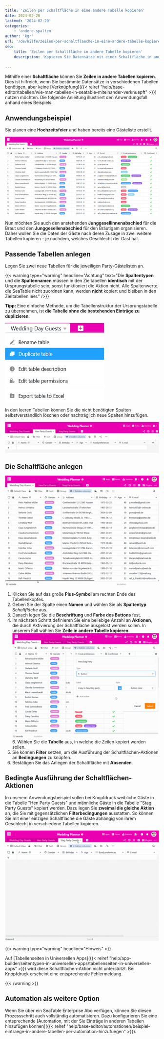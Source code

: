```yaml
---
title: 'Zeilen per Schaltfläche in eine andere Tabelle kopieren'
date: 2024-02-20
lastmod: '2024-02-20'
categories:
    - 'andere-spalten'
author: 'kgr'
url: '/de/hilfe/zeilen-per-schaltflaeche-in-eine-andere-tabelle-kopieren'
seo:
    title: 'Zeilen per Schaltfläche in andere Tabelle kopieren'
    description: 'Kopieren Sie Datensätze mit einer Schaltfläche in andere Tabellen: So einfach geht’s in SeaTable – mit Filtern, Bedingungen und Automationen.'

---
```


Mithilfe einer **Schaltfläche** können Sie **Zeilen in andere Tabellen kopieren**. Dies ist hilfreich, wenn Sie bestimmte Datensätze in verschiedenen Tabellen benötigen, aber keine [Verknüpfung]({{< relref "help/base-editor/tabellen/wie-man-tabellen-in-seatable-miteinander-verknuepft" >}}) nutzen möchten. Die folgende Anleitung illustriert den Anwendungsfall anhand eines Beispiels.

## Anwendungsbeispiel

Sie planen eine **Hochzeitsfeier** und haben bereits eine Gästeliste erstellt.

![Beispiel Gästeliste](images/Beispiel-Gaesteliste.png)

Nun möchten Sie auch den anstehenden **Junggesellinnenabschied** für die Braut und den **Junggesellenabschied** für den Bräutigam organisieren. Daher wollen Sie die Daten der Gäste nach deren Zusage in zwei weitere Tabellen kopieren – je nachdem, welches Geschlecht der Gast hat.

## Passende Tabellen anlegen

Legen Sie zwei neue Tabellen für die jeweiligen Party-Gästelisten an.

{{< warning  type="warning" headline="Achtung"  text="Die **Spaltentypen** und die **Spaltennamen** müssen in den Zieltabellen **identisch** mit der Ursprungstabelle sein, sonst funktioniert die Aktion nicht. Alle Spaltenwerte, die SeaTable nicht zuordnen kann, werden **nicht** kopiert und bleiben in den Zieltabellen leer." />}}

**Tipp:** Eine einfache Methode, um die Tabellenstruktur der Ursprungstabelle zu übernehmen, ist **die Tabelle ohne die bestehenden Einträge zu duplizieren**.

![Tabellenstruktur duplizieren](images/Tabellenstruktur-duplizieren.png)

In den leeren Tabellen können Sie die nicht benötigten Spalten selbstverständlich löschen oder nachträglich neue Spalten hinzufügen.

![Leere duplizierte Tabellen](images/Leere-duplizierte-Tabellen.png)

## Die Schaltfläche anlegen

![Schaltfläche anlegen](images/Schaltflaeche-anlegen.gif)

1. Klicken Sie auf das große **Plus-Symbol** am rechten Ende des Tabellenkopfes.
2. Geben Sie der Spalte einen **Namen** und wählen Sie als **Spaltentyp** _Schaltfläche_ aus.
3. Danach legen Sie die **Beschriftung** und **Farbe des Buttons** fest.
4. Im nächsten Schritt definieren Sie eine beliebige Anzahl an **Aktionen**, die durch Aktivierung der Schaltfläche ausgelöst werden sollen. In unserem Fall wählen Sie **Zeile in andere Tabelle kopieren**.
   ![Schaltflächen-Aktion Zeile in andere Tabelle kopieren](images/Schaltflaechen-Aktion-Zeile-in-andere-Tabelle-kopieren.gif)6. Wählen Sie die **Tabelle** aus, in welche die Zeilen kopiert werden sollen.
5. Sie können **Filter** setzen, um die Ausführung der Schaltflächen-Aktionen an **Bedingungen** zu knüpfen.
6. Bestätigen Sie das Anlegen der Schaltfläche mit **Absenden**.

## Bedingte Ausführung der Schaltflächen-Aktionen

In unserem Anwendungsbeispiel sollen bei Knopfdruck weibliche Gäste in die Tabelle "Hen Party Guests" und männliche Gäste in die Tabelle "Stag Party Guests" kopiert werden. Dazu legen Sie **zweimal die gleiche Aktion** an, die Sie mit gegensätzlichen **Filterbedingungen** ausstatten. So können Sie mit einer einzigen Schaltfläche die Gäste abhängig von ihrem Geschlecht in verschiedene Tabellen kopieren.

![Per Schaltfläche kopierte Zeilen](images/Per-Schaltflaeche-kopierte-Zeilen.gif)

{{< warning  type="warning" headline="Hinweis" >}}

Auf [Tabellenseiten in Universellen Apps]({{< relref "help/app-builder/seitentypen-in-universellen-apps/tabellenseiten-in-universellen-apps" >}}) wird diese Schaltflächen-Aktion nicht unterstützt. Bei Knopfdruck erscheint eine entsprechende Fehlermeldung.

{{< /warning >}}

## Automation als weitere Option

Wenn Sie über ein SeaTable Enterprise Abo verfügen, können Sie diesen Prozessschritt auch vollständig automatisieren. Dazu konfigurieren Sie eine entsprechende [Automation, mit der Sie Einträge in anderen Tabellen hinzufügen können]({{< relref "help/base-editor/automationen/beispiel-eintraege-in-andere-tabellen-per-automation-hinzufuegen" >}}).

